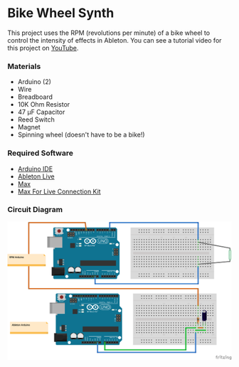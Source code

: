 # Bike Wheel Synth
This project uses the RPM (revolutions per minute) of a bike wheel to control the intensity of effects in Ableton. You can see a tutorial video for this project on [YouTube]().

### Materials
- Arduino (2)
- Wire
- Breadboard
- 10K Ohm Resistor
- 47 μF Capacitor
- Reed Switch
- Magnet
- Spinning wheel (doesn't have to be a bike!)

### Required Software
- [Arduino IDE](https://www.arduino.cc/en/Main/Software)
- [Ableton Live](https://www.ableton.com/en/live/)
- [Max](https://cycling74.com/downloads)
- [Max For Live Connection Kit](https://github.com/Ableton/m4l-connection-kit)

### Circuit Diagram
![Circuit Diagram](https://github.com/bomanimc/BikewheelSynth/blob/master/BikeWheelSynth_CircuitDiagram.png)

